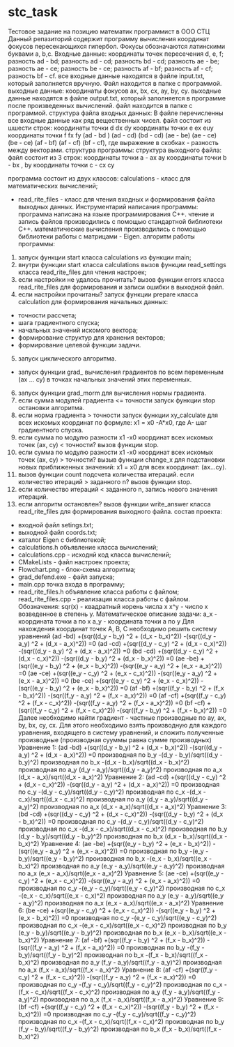 ﻿# stc_task
Тестовое задание на позицию математик программист в ООО СТЦ
Данный репазиторий содержит программу вычисления координат фокусов пересекающихся гипербол. Фокусы обозначаются  латинскими буквами a, b,c. 
Входные данные: координаты точек пересечения d, e, f;
разность ad - bd;
разность ad - cd;
разность bd - cd;
разность ae - be;
разность  ae - ce;
разность  be - ce;
разность af - bf;
разность af - cf;
разность  bf - cf.
все входные данные находятся в файле input.txt, который заполняется вручную. Файл находится в папке с программой.
выходные данные:
координаты фокусов ax, bx, cx, ay, by, cy. выходные  данные находятся в файле  output.txt, который заполняется в программе после произведенных вычислений. файл находится в папке с программой.
структура файла входных данных:
В файле перечисленны все входные данные как ряд вещественных чисел. файл состоит из шшести строк:
координаты точки d dx dy
координаты точки e ex euy
координаты точки f fx fy
(ad - bd )  (ad - cd)  (bd - cd)
(ae - be)   (ae - ce)   (be - ce)
(af - bf) (af - cf)  (bf - cf), где выражение в скобках - разность между векторами.
структура программы:
структура выходного файла:
файл состоит из 3 строк:
координаты точки a - ax ay
координаты точки b - bx , by
координаты точки c - cx cy

программа состоит из двух классов: 
calculations -  класс для математических вычислений;
- read_rite_files - класс  для чтения входных и формирования файла выходных данных.
Инструментарий написания программы:
программа написана на языке программирования C++. чтение и запись файлов производились с помощью стандартной библиотеки C++. математические вычисления производились с помощью библиотеки работы с матрицами - Eigen.
алгоритм работы программы:
1)  запуск функции start класса calculations из функции main;
2) внутри функции start класса calculations вызов функции read_settings  класса read_rite_files для чтения настроек;
3) если настройки не удалось прочитать? вызов функции errors класса read_rite_files для формирования и записи ошибки в выходной файл.
4) если настройки прочитаны? запуск функции  prepare класса calculation для формирования начальных данных:
- точности рассчета;
- шага градиентного спуска;
- начальных значений искомого вектора;
- формирование структур для хранения векторов;
- формирование целевой функции задачи.
5) запуск циклического алгоритма.
- запуск функции grad_ вычисления градиентов по всем переменным (ax ... cy) в точках начальных значений этих переменных.
6) запуск функции grad_morm для вычисления нормы градиента. 
7) если сумма модулей градиента <= точности  запуск функции stop остановки алгоритма.
8) если норма градиента > точности запуск функции xy_calculate для всех искомых координат по формуле: x1 = x0 -A*x0, где A-  шаг градиентного спуска. 
9) если сумма по модулю разности x1 -x0 координат всех искомых точек (ax, cy) < точности? вызов функции stop.
10) если сумма по модулю разности x1 -x0 координат всех искомых точек (ax, cy) >  точности?  вызыв функции change_x для подстановки новых приближенных значений: x1 = x0 для всех координат: (ax...cy).
11) вызов функции count подсчета количества итераций. если количество итераций > заданного n? вызов функции stop.
12) если количество итераций < заданного n, запись нового значения итераций.
13) если алгоритм остановлен? вызов функции write_answer класса read_rite_files для формирования выходного файла.
состав проекта:
- входной файл setings.txt;
- выходной файл  coords.txt;
- каталог Eigen с библиотекой;
- calculations.h объявление класса вычислений;
- calculations.cpp - исходнй код класса вычислений;
- CMakeLists - файл настроек проекта;
- Flowchart.png - блок-схема алгоритма;
- grad_defend.exe - файл запуска;
- main.cpp точка входа в программу;
- read_rite_files.h объявление класса работы с файлом;
read_rite_files.cpp - реализация класса работы с файлом.
Обозначения:
sqr(x) - квадратный корень числа x
x^y - число x возведенное в степень y.
Математическое описание задачи:
a_x - координата точки a по x
a_y - координата точки a по y
Для нахождения координат точек A, B, C необходимо решить систему уравнений
(ad -bd) +(sqr((d_y - b_y) ^2 + (d_x - b_x)^2)) -(sqr((d_y - a_y) ^2 + (d_x - a_x)^2)) =0
(ad -cd) +(sqr((d_y - c_y) ^2 + (d_x - c_x)^2)) -(sqr((d_y - a_y) ^2 + (d_x - a_x)^2)) =0
(bd -cd) +(sqr((d_y - c_y) ^2 + (d_x - c_x)^2)) -(sqr((d_y - b_y) ^2 + (d_x - b_x)^2)) =0
(ae -be) +(sqr((e_y - b_y) ^2 + (e_x - b_x)^2)) -(sqr((e_y - a_y) ^2 + (e_x - a_x)^2)) =0
(ae -ce) +(sqr((e_y - c_y) ^2 + (e_x - c_x)^2)) -(sqr((e_y - a_y) ^2 + (e_x - a_x)^2)) =0
(be -ce) +(sqr((e_y - c_y) ^2 + (e_x - c_x)^2)) -(sqr((e_y - b_y) ^2 + (e_x - b_x)^2)) =0
(af -bf) +(sqr((f_y - b_y) ^2 + (f_x - b_x)^2)) -(sqr((f_y - a_y) ^2 + (f_x - a_x)^2)) =0
(af -cf) +(sqr((f_y - c_y) ^2 + (f_x - c_x)^2)) -(sqr((f_y - a_y) ^2 + (f_x - a_x)^2)) =0
(bf -cf) +(sqr((f_y - c_y) ^2 + (f_x - c_x)^2)) -(sqr((f_y - b_y) ^2 + (f_x - b_x)^2)) =0
Далее необходимо найти градиент - частные производные по ay, ax, by, bx, cy, cx.
Для этого необходимо взять производную для каждого уравнения, входящего в систему уравнений, и сложить полученные производные (производная сууммы равна сумме производных)
Уравнение 1:
(ad -bd) +(sqr((d_y - b_y) ^2 + (d_x - b_x)^2)) -(sqr((d_y - a_y) ^2 + (d_x - a_x)^2)) =0
производная по b_y
-(d_y - b_y)/sqrt((d_y - b_y)^2)
производная по b_x
-(d_x - b_x)/sqrt((d_x - b_x)^2)
производная по a_y
(d_y - a_y)/sqrt((d_y - a_y)^2)
производная по a_x
(d_x - a_x)/sqrt((d_x - a_x)^2)
Уравнение 2:
(ad -cd) +(sqr((d_y - c_y) ^2 + (d_x - c_x)^2)) -(sqr((d_y - a_y) ^2 + (d_x - a_x)^2)) =0
производная по c_y
-(d_y - c_y)/sqrt((d_y - c_y)^2)
производная по c_x
-(d_x - c_x)/sqrt((d_x - c_x)^2)
производная по a_y
(d_y - a_y)/sqrt((d_y - a_y)^2)
производная по a_x
(d_x - a_x)/sqrt((d_x - a_x)^2)
Уравнение 3:
(bd -cd) +(sqr((d_y - c_y) ^2 + (d_x - c_x)^2)) -(sqr((d_y - b_y) ^2 + (d_x - b_x)^2)) =0
производная по c_y
-(d_y - c_y)/sqrt((d_y - c_y)^2)
производная по c_x
-(d_x - c_x)/sqrt((d_x - c_x)^2)
производная по b_y
(d_y - b_y)/sqrt((d_y - b_y)^2)
производная по b_x
(d_x - b_x)/sqrt((d_x - b_x)^2)
Уравнение 4:
(ae -be) +(sqr((e_y - b_y) ^2 + (e_x - b_x)^2)) -(sqr((e_y - a_y) ^2 + (e_x - a_x)^2)) =0
производная по b_y
-(e_y - b_y)/sqrt((e_y - b_y)^2)
производная по b_x
-(e_x - b_x)/sqrt((e_x - b_x)^2)
производная по a_y
(e_y - a_y)/sqrt((e_y - a_y)^2)
производная по a_x
(e_x - a_x)/sqrt((e_x - a_x)^2)
Уравнение 5:
(ae -ce) +(sqr((e_y - c_y) ^2 + (e_x - c_x)^2)) -(sqr((e_y - a_y) ^2 + (e_x - a_x)^2)) =0
производная по c_y
-(e_y - c_y)/sqrt((e_y - c_y)^2)
производная по c_x
-(e_x - c_x)/sqrt((e_x - c_x)^2)
производная по a_y
(e_y - a_y)/sqrt((e_y - a_y)^2)
производная по a_x
(e_x - a_x)/sqrt((e_x - a_x)^2)
Уравнение 6:
(be -ce) +(sqr((e_y - c_y) ^2 + (e_x - c_x)^2)) -(sqr((e_y - b_y) ^2 + (e_x - b_x)^2)) =0
производная по c_y
-(e_y - c_y)/sqrt((e_y - c_y)^2)
производная по c_x
-(e_x - c_x)/sqrt((e_x - c_x)^2)
производная по b_y
(e_y - b_y)/sqrt((e_y - b_y)^2)
производная по b_x
(e_x - b_x)/sqrt((e_x - b_x)^2)
Уравнение 7:
(af -bf) +(sqr((f_y - b_y) ^2 + (f_x - b_x)^2)) -(sqr((f_y - a_y) ^2 + (f_x - a_x)^2)) =0
производная по b_y
-(f_y - b_y)/sqrt((f_y - b_y)^2)
производная по b_x
-(f_x - b_x)/sqrt((f_x - b_x)^2)
производная по a_y
(f_y - a_y)/sqrt((f_y - a_y)^2)
производная по a_x
(f_x - a_x)/sqrt((f_x - a_x)^2)
Уравнение 8:
(af -cf) +(sqr((f_y - c_y) ^2 + (f_x - c_x)^2)) -(sqr((f_y - a_y) ^2 + (f_x - a_x)^2)) =0
производная по c_y
-(f_y - c_y)/sqrt((f_y - c_y)^2)
производная по c_x
-(f_x - c_x)/sqrt((f_x - c_x)^2)
производная по a_y
(f_y - a_y)/sqrt((f_y - a_y)^2)
производная по a_x
(f_x - a_x)/sqrt((f_x - a_x)^2)
Уравнение 9:
(bf -cf) +(sqr((f_y - c_y) ^2 + (f_x - c_x)^2)) -(sqr((f_y - b_y) ^2 + (f_x - b_x)^2)) =0
производная по c_y
-(f_y - c_y)/sqrt((f_y - c_y)^2)
производная по c_x
-(f_x - c_x)/sqrt((f_x - c_x)^2)
производная по b_y
(f_y - b_y)/sqrt((f_y - b_y)^2)
производная по b_x
(f_x - b_x)/sqrt((f_x - b_x)^2)
